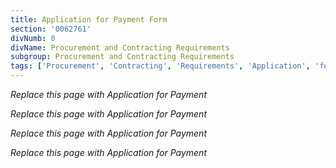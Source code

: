 ```yaml
---
title: Application for Payment Form
section: '0062761'
divNumb: 0
divName: Procurement and Contracting Requirements
subgroup: Procurement and Contracting Requirements
tags: ['Procurement', 'Contracting', 'Requirements', 'Application', 'for', 'Payment', 'Form']
---
```




*Replace this page with Application for Payment*

*Replace this page with Application for Payment*

*Replace this page with Application for Payment*

*Replace this page with Application for Payment*

